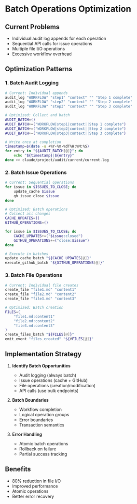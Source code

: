 # Batch Operations Optimization

## Current Problems
- Individual audit log appends for each operation
- Sequential API calls for issue operations
- Multiple file I/O operations
- Excessive workflow overhead

## Optimization Patterns

### 1. Batch Audit Logging
```bash
# Current: Individual appends
audit_log "WORKFLOW" "step1" "context" "" "Step 1 complete"
audit_log "WORKFLOW" "step2" "context" "" "Step 2 complete"
audit_log "WORKFLOW" "step3" "context" "" "Step 3 complete"

# Optimized: Collect and batch
AUDIT_BATCH=()
AUDIT_BATCH+=("WORKFLOW|step1|context||Step 1 complete")
AUDIT_BATCH+=("WORKFLOW|step2|context||Step 2 complete")
AUDIT_BATCH+=("WORKFLOW|step3|context||Step 3 complete")

# Write once at completion
timestamp=$(date -u +%Y-%m-%dT%H:%M:%S)
for entry in "${AUDIT_BATCH[@]}"; do
    echo "${timestamp}|${entry}"
done >> claude/project/audit/current/current.log
```

### 2. Batch Issue Operations
```bash
# Current: Sequential operations
for issue in $ISSUES_TO_CLOSE; do
    update_cache $issue
    gh issue close $issue
done

# Optimized: Batch operations
# Collect all changes
CACHE_UPDATES=()
GITHUB_OPERATIONS=()

for issue in $ISSUES_TO_CLOSE; do
    CACHE_UPDATES+=("$issue:closed")
    GITHUB_OPERATIONS+=("close:$issue")
done

# Execute in batches
update_cache_batch "${CACHE_UPDATES[@]}"
execute_github_batch "${GITHUB_OPERATIONS[@]}"
```

### 3. Batch File Operations
```bash
# Current: Individual file creates
create_file "file1.md" "content1"
create_file "file2.md" "content2"
create_file "file3.md" "content3"

# Optimized: Batch creation
FILES=(
    "file1.md:content1"
    "file2.md:content2"
    "file3.md:content3"
)
create_files_batch "${FILES[@]}"
emit_event "files_created" "${#FILES[@]}"
```

## Implementation Strategy

1. **Identify Batch Opportunities**
   - Audit logging (always batch)
   - Issue operations (cache + GitHub)
   - File operations (creation/modification)
   - API calls (use bulk endpoints)

2. **Batch Boundaries**
   - Workflow completion
   - Logical operation groups
   - Error boundaries
   - Transaction semantics

3. **Error Handling**
   - Atomic batch operations
   - Rollback on failure
   - Partial success tracking

## Benefits
- 80% reduction in file I/O
- Improved performance
- Atomic operations
- Better error recovery